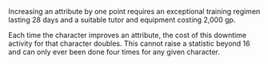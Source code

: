 Increasing an attribute by one point requires an exceptional training regimen lasting 28 days and a suitable tutor and equipment costing 2,000 gp.

Each time the character improves an attribute, the cost of this downtime activity for that character doubles. This cannot raise a statistic beyond 16 and can only ever been done four times for any given character.